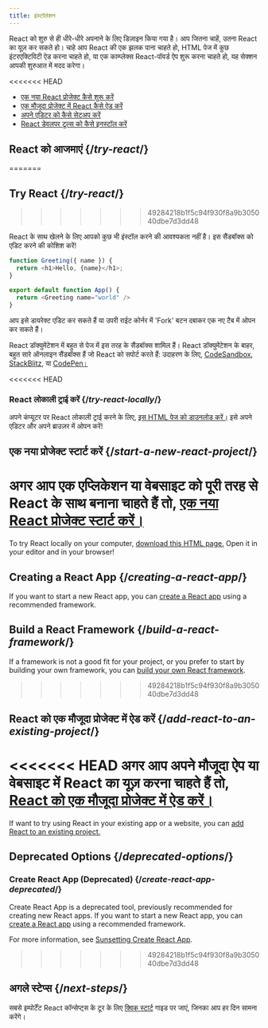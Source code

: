 ```yaml
---
title: इंस्टॉलेशन
---
```


<Intro>

React को शुरु से ही धीरे-धीरे अपनाने के लिए डिज़ाइन किया गया है। आप जितना चाहें, उतना React का यूज़ कर सकते हो। चाहे आप React की एक झलक पाना चाहते हो, HTML पेज में कुछ इंटरएक्टिविटी ऐड करना चाहते हो, या एक काम्प्लेक्स React-पॉवर्ड ऐप शुरू करना चाहते हो, यह सेक्शन आपकी शुरुआत में मदद करेगा।

</Intro>

<<<<<<< HEAD
<YouWillLearn isChapter={true}>

* [एक नया React प्रोजेक्ट कैसे शुरू करें](/learn/start-a-new-react-project)
* [एक मौजूदा प्रोजेक्ट में React कैसे ऐड करें](/learn/add-react-to-an-existing-project)
* [अपने एडिटर को कैसे सेटअप करें](/learn/editor-setup)
* [React डेवलपर टूल्स को कैसे इनस्टॉल करें](/learn/react-developer-tools)

</YouWillLearn>

## React को आजमाएं {/*try-react*/}
=======
## Try React {/*try-react*/}
>>>>>>> 49284218b1f5c94f930f8a9b305040dbe7d3dd48

React के साथ खेलने के लिए आपको कुछ भी इंस्टॉल करने की आवश्यकता नहीं है। इस सैंडबॉक्स को एडिट करने की कोशिश करें!

<Sandpack>

```js
function Greeting({ name }) {
  return <h1>Hello, {name}</h1>;
}

export default function App() {
  return <Greeting name="world" />
}
```

</Sandpack>

आप इसे डायरेक्ट एडिट कर सकते हैं या उपरी राईट कोर्नर में 'Fork' बटन दबाकर एक नए टैब में ओपन कर सकते हैं।

React डॉक्युमेंटेशन में बहुत से पेज में इस तरह के सैंडबॉक्स शामिल हैं। React डॉक्युमेंटेशन के बाहर, बहुत सारे ऑनलाइन सैंडबॉक्स हैं जो React को सपोर्ट करते हैं: उदाहरण के लिए, [CodeSandbox](https://codesandbox.io/s/new), [StackBlitz](https://stackblitz.com/fork/react), या [CodePen।](https://codepen.io/pen?template=QWYVwWN)

<<<<<<< HEAD
### React लोकाली ट्राई करें {/*try-react-locally*/}

अपने कंप्यूटर पर React लोकाली ट्राई करने के लिए, [इस HTML पेज को डाउनलोड करें।](https://gist.githubusercontent.com/gaearon/0275b1e1518599bbeafcde4722e79ed1/raw/db72dcbf3384ee1708c4a07d3be79860db04bff0/example.html) इसे अपने एडिटर और अपने ब्राउज़र में ओपन करें!

## एक नया प्रोजेक्ट स्टार्ट करें {/*start-a-new-react-project*/}

अगर आप एक एप्लिकेशन या वेबसाइट को पूरी तरह से React के साथ बनाना चाहते हैं तो, [एक नया React प्रोजेक्ट स्टार्ट करें।](/learn/start-a-new-react-project)
=======
To try React locally on your computer, [download this HTML page.](https://gist.githubusercontent.com/gaearon/0275b1e1518599bbeafcde4722e79ed1/raw/db72dcbf3384ee1708c4a07d3be79860db04bff0/example.html) Open it in your editor and in your browser!

## Creating a React App {/*creating-a-react-app*/}

If you want to start a new React app, you can [create a React app](/learn/creating-a-react-app) using a recommended framework.

## Build a React Framework {/*build-a-react-framework*/}

If a framework is not a good fit for your project, or you prefer to start by building your own framework, you can [build your own React framework](/learn/building-a-react-framework).
>>>>>>> 49284218b1f5c94f930f8a9b305040dbe7d3dd48

## React को एक मौजूदा प्रोजेक्ट में ऐड करें {/*add-react-to-an-existing-project*/}

<<<<<<< HEAD
अगर आप अपने मौजूदा ऐप या वेबसाइट में React का यूज़ करना चाहते हैं तो, [React को एक मौजूदा प्रोजेक्ट में ऐड करें।](/learn/add-react-to-an-existing-project)
=======
If want to try using React in your existing app or a website, you can [add React to an existing project.](/learn/add-react-to-an-existing-project)

## Deprecated Options {/*deprecated-options*/}

### Create React App (Deprecated) {/*create-react-app-deprecated*/}

Create React App is a deprecated tool, previously recommended for creating new React apps. If you want to start a new React app, you can [create a React app](/learn/creating-a-react-app) using a recommended framework. 

For more information, see [Sunsetting Create React App](/blog/2025/02/14/sunsetting-create-react-app).
>>>>>>> 49284218b1f5c94f930f8a9b305040dbe7d3dd48

## अगले स्टेप्स {/*next-steps*/}

सबसे इम्पोर्टेंट React कॉन्सेप्ट्स के टूर के लिए [क्विक स्टार्ट](/learn) गाइड पर जाएं, जिनका आप हर दिन सामना करेंगे।
